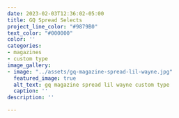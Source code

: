 ```yaml
---
date: 2023-02-03T12:36:02-05:00
title: GQ Spread Selects
project_line_color: "#9879B0"
text_color: "#000000"
color: ''
categories:
- magazines
- custom type
image_gallery:
- image: "../assets/gq-magazine-spread-lil-wayne.jpg"
  featured_image: true
  alt_text: gq magazine spread lil wayne custom type
  caption: ''
description: ''

---
```

